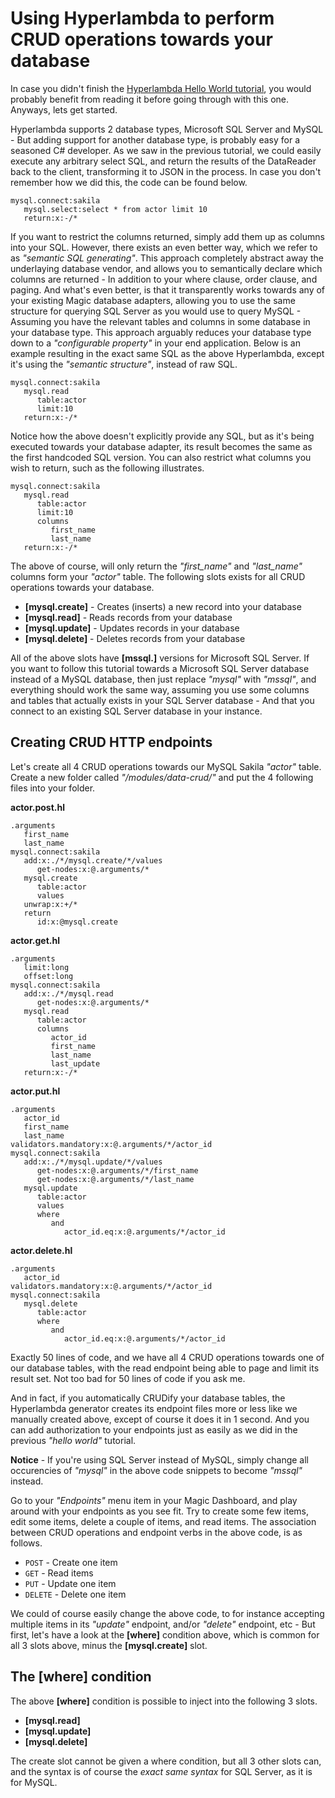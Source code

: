 # Using Hyperlambda to perform CRUD operations towards your database

In case you didn't finish the [Hyperlambda Hello World tutorial](/hyperlambda-hello-world),
you would probably benefit from reading it before going through with this one. Anyways,
lets get started.

Hyperlambda supports 2 database types, Microsoft SQL Server and MySQL - But adding support
for another database type, is probably easy for a seasoned C# developer. As we saw in
the previous tutorial, we could easily execute any arbitrary select SQL, and return the
results of the DataReader back to the client, transforming it to JSON in the process.
In case you don't remember how we did this, the code can be found below.

```
mysql.connect:sakila
   mysql.select:select * from actor limit 10
   return:x:-/*
```

If you want to restrict the columns returned, simply add them up as columns into your SQL.
However, there exists an even better way, which we refer to as _"semantic SQL generating"_.
This approach completely abstract away the underlaying database vendor,
and allows you to semantically declare which columns are returned - In addition to your
where clause, order clause, and paging. And what's even better, is that it transparently
works towards any of your existing Magic database adapters, allowing you to use the
same structure for querying SQL Server as you would use to query MySQL - Assuming you
have the relevant tables and columns in some database in your database type.
This approach arguably reduces your database type down to a _"configurable property"_
in your end application. Below is an example resulting in the exact same SQL as the
above Hyperlambda, except it's using the _"semantic structure"_, instead of raw SQL.

```
mysql.connect:sakila
   mysql.read
      table:actor
      limit:10
   return:x:-/*
```

Notice how the above doesn't explicitly provide any SQL, but as it's being
executed towards your database adapter, its result becomes the same as the
first handcoded SQL version. You can also restrict what columns you wish to
return, such as the following illustrates.

```
mysql.connect:sakila
   mysql.read
      table:actor
      limit:10
      columns
         first_name
         last_name
   return:x:-/*
```

The above of course, will only return the _"first_name"_ and _"last_name"_
columns form your _"actor"_ table. The following slots exists for all CRUD
operations towards your database.

* __[mysql.create]__ - Creates (inserts) a new record into your database
* __[mysql.read]__ - Reads records from your database
* __[mysql.update]__ - Updates records in your database
* __[mysql.delete]__ - Deletes records from your database

All of the above slots have **[mssql.]** versions for Microsoft SQL Server.
If you want to follow this tutorial towards a Microsoft SQL Server database
instead of a MySQL database, then just replace _"mysql"_ with _"mssql"_, and
everything should work the same way, assuming you use some columns and
tables that actually exists in your SQL Server database - And that you
connect to an existing SQL Server database in your instance.

## Creating CRUD HTTP endpoints

Let's create all 4 CRUD operations towards our MySQL Sakila _"actor"_ table.
Create a new folder called _"/modules/data-crud/"_ and put the 4 following
files into your folder.

**actor.post.hl**

```
.arguments
   first_name
   last_name
mysql.connect:sakila
   add:x:./*/mysql.create/*/values
      get-nodes:x:@.arguments/*
   mysql.create
      table:actor
      values
   unwrap:x:+/*
   return
      id:x:@mysql.create
```

**actor.get.hl**

```
.arguments
   limit:long
   offset:long
mysql.connect:sakila
   add:x:./*/mysql.read
      get-nodes:x:@.arguments/*
   mysql.read
      table:actor
      columns
         actor_id
         first_name
         last_name
         last_update
   return:x:-/*
```

**actor.put.hl**

```
.arguments
   actor_id
   first_name
   last_name
validators.mandatory:x:@.arguments/*/actor_id
mysql.connect:sakila
   add:x:./*/mysql.update/*/values
      get-nodes:x:@.arguments/*/first_name
      get-nodes:x:@.arguments/*/last_name
   mysql.update
      table:actor
      values
      where
         and
            actor_id.eq:x:@.arguments/*/actor_id
```

**actor.delete.hl**

```
.arguments
   actor_id
validators.mandatory:x:@.arguments/*/actor_id
mysql.connect:sakila
   mysql.delete
      table:actor
      where
         and
            actor_id.eq:x:@.arguments/*/actor_id
```

Exactly 50 lines of code, and we have all 4 CRUD operations towards one of our
database tables, with the read endpoint being able to page and limit its
result set. Not too bad for 50 lines of code if you ask me.

And in fact, if you automatically CRUDify your database tables, the Hyperlambda
generator creates its endpoint files more or less like we manually created
above, except of course it does it in 1 second. And you can add authorization
to your endpoints just as easily as we did in the previous _"hello world"_
tutorial.

**Notice** - If you're using SQL Server instead of MySQL, simply change
all occurencies of _"mysql"_ in the above code snippets to become _"mssql"_
instead.

Go to your _"Endpoints"_ menu item in your Magic Dashboard, and play around
with your endpoints as you see fit. Try to create some few items, edit some
items, delete a couple of items, and read items. The association between
CRUD operations and endpoint verbs in the above code, is as follows.

* `POST` - Create one item
* `GET` - Read items
* `PUT` - Update one item
* `DELETE` - Delete one item

We could of course easily change the above code, to for instance accepting
multiple items in its _"update"_ endpoint, and/or _"delete"_ endpoint, etc -
But first, let's have a look at the **[where]** condition above, which is
common for all 3 slots above, minus the **[mysql.create]** slot.

## The [where] condition

The above **[where]** condition is possible to inject into the following 3 slots.

* __[mysql.read]__
* __[mysql.update]__
* __[mysql.delete]__

The create slot cannot be given a where condition, but all 3 other slots can,
and the syntax is of course the _exact same syntax_ for SQL Server, as it is
for MySQL.
